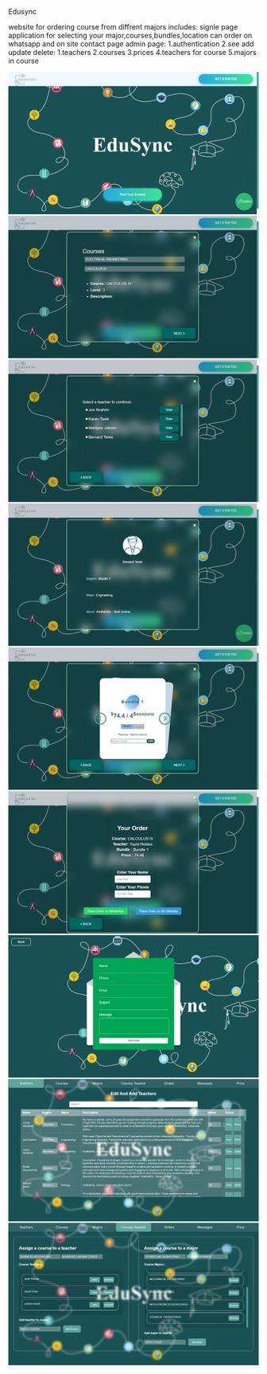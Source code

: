 Edusync

website for ordering course from diffrent majors
includes:
signle page application for selecting your major,courses,bundles,location
can order on whatsapp and on site
contact page
admin page:
  1.authentication
  2.see add update delete:
    1.teachers
    2.courses
    3.prices
    4.teachers for course
    5.majors in course

![](images/screenshot-2024-03-05-23-23-34.jpeg)
![](images/screenshot-2024-03-05-23-24-15.jpeg)
![](images/screenshot-2024-03-05-23-24-21.jpeg)
![](images/screenshot-2024-03-05-23-24-30.jpeg)
![](images/screenshot-2024-03-05-23-24-37.jpeg)
![](images/screenshot-2024-03-05-23-24-42.jpeg)
![](images/screenshot-2024-03-05-23-24-51.jpeg)
![](images/screenshot-2024-03-05-23-25-58.jpeg)
![](images/screenshot-2024-03-05-23-26-29.jpeg)
